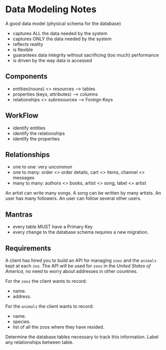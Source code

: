 # Data Modeling Notes

A good data model (physical schema for the database)

- captures ALL the data needed by the system
- captures ONLY the data needed by the system
- reflects reality
- is flexible
- guarantees data integrity without sacrificing (too much) performance
- is driven by the way data is accessed

## Components

- entities(nouns) <> resources --> tables
- properties (keys, attributes) --> columns
- relationships <> subresources --> Foreign Keys

## WorkFlow

- identify entities
- identify the relationships
- identify the properties

## Relationships

- one to one: very uncommon
- one to many: order <> order details, cart <> items, channel <> messages
- many to many: authors <> books, artist <> song, label <> artist

An artist can write many songs.
A song can be written by many artists.
An user has many followers.
An user can follow several other users.

## Mantras

-   every table MUST have a Primary Key
-   every change to the database schema requires a new migration.

## Requirements

A client has hired you to build an API for managing `zoos` and the `animals` kept at each `zoo`. The API will be used for `zoos` in the _United States of America_, no need to worry about addresses in other countries.

For the `zoos` the client wants to record:

- name.
- address.

For the `animals` the client wants to record:

- name.
- species.
- list of all the zoos where they have resided.

Determine the database tables necessary to track this information.
Label any relationships between table.
